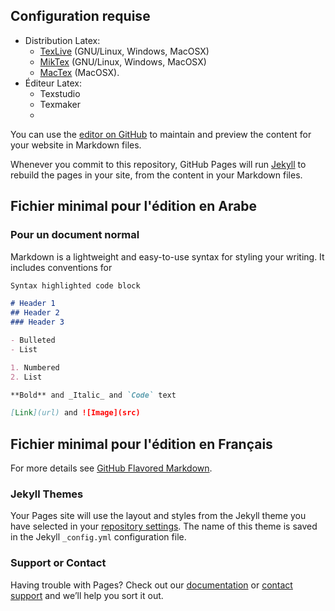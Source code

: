 ## Configuration requise
* Distribution Latex:
  * [TexLive](http://www.tug.org/texlive/) (GNU/Linux, Windows, MacOSX)
  * [MikTex](https://miktex.org/download) (GNU/Linux, Windows, MacOSX)
  * [MacTex](http://www.tug.org/mactex/) (MacOSX).
* Éditeur Latex:
  * Texstudio
  * Texmaker
  *

You can use the [editor on GitHub](https://github.com/darkyass/test/edit/master/README.md) to maintain and preview the content for your website in Markdown files.

Whenever you commit to this repository, GitHub Pages will run [Jekyll](https://jekyllrb.com/) to rebuild the pages in your site, from the content in your Markdown files.

## Fichier minimal pour l'édition en Arabe

### Pour un document normal
Markdown is a lightweight and easy-to-use syntax for styling your writing. It includes conventions for

```markdown
Syntax highlighted code block

# Header 1
## Header 2
### Header 3

- Bulleted
- List

1. Numbered
2. List

**Bold** and _Italic_ and `Code` text

[Link](url) and ![Image](src)
```
## Fichier minimal pour l'édition en Français

For more details see [GitHub Flavored Markdown](https://guides.github.com/features/mastering-markdown/).

### Jekyll Themes

Your Pages site will use the layout and styles from the Jekyll theme you have selected in your [repository settings](https://github.com/darkyass/test/settings). The name of this theme is saved in the Jekyll `_config.yml` configuration file.

### Support or Contact

Having trouble with Pages? Check out our [documentation](https://help.github.com/categories/github-pages-basics/) or [contact support](https://github.com/contact) and we’ll help you sort it out.

